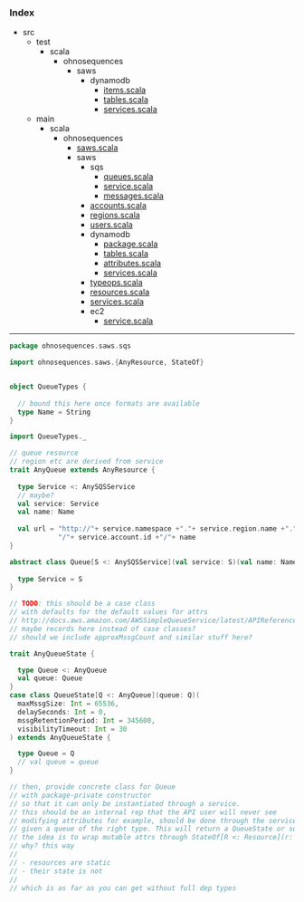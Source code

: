 ### Index

+ src
  + test
    + scala
      + ohnosequences
        + saws
          + dynamodb
            + [items.scala](../../../../../test/scala/ohnosequences/saws/dynamodb/items.md)
            + [tables.scala](../../../../../test/scala/ohnosequences/saws/dynamodb/tables.md)
            + [services.scala](../../../../../test/scala/ohnosequences/saws/dynamodb/services.md)
  + main
    + scala
      + ohnosequences
        + [saws.scala](../../saws.md)
        + saws
          + sqs
            + [queues.scala](queues.md)
            + [service.scala](service.md)
            + [messages.scala](messages.md)
          + [accounts.scala](../accounts.md)
          + [regions.scala](../regions.md)
          + [users.scala](../users.md)
          + dynamodb
            + [package.scala](../dynamodb/package.md)
            + [tables.scala](../dynamodb/tables.md)
            + [attributes.scala](../dynamodb/attributes.md)
            + [services.scala](../dynamodb/services.md)
          + [typeops.scala](../typeops.md)
          + [resources.scala](../resources.md)
          + [services.scala](../services.md)
          + ec2
            + [service.scala](../ec2/service.md)

------


```scala
package ohnosequences.saws.sqs

import ohnosequences.saws.{AnyResource, StateOf}


object QueueTypes {
  
  // bound this here once formats are available
  type Name = String
}

import QueueTypes._

// queue resource
// region etc are derived from service
trait AnyQueue extends AnyResource {
  
  type Service <: AnySQSService
  // maybe?
  val service: Service
  val name: Name
  
  val url = "http://"+ service.namespace +"."+ service.region.name +"."+ service.host +
            "/"+ service.account.id +"/"+ name
}

abstract class Queue[S <: AnySQSService](val service: S)(val name: Name) extends AnyQueue {
  
  type Service = S
}

// TODO: this should be a case class
// with defaults for the default values for attrs
// http://docs.aws.amazon.com/AWSSimpleQueueService/latest/APIReference/Query_QueryCreateQueue.html#Query_CreateQueue_RequestParameters
// maybe records here instead of case classes?
// should we include approxMssgCount and similar stuff here?

trait AnyQueueState {

  type Queue <: AnyQueue
  val queue: Queue
}
case class QueueState[Q <: AnyQueue](queue: Q)(
  maxMssgSize: Int = 65536,
  delaySeconds: Int = 0,
  mssgRetentionPeriod: Int = 345600,
  visibilityTimeout: Int = 30
) extends AnyQueueState {

  type Queue = Q
  // val queue = queue
}

// then, provide concrete class for Queue
// with package-private constructor
// so that it can only be instantiated through a service.
// this should be an internal rep that the API user will never see
// modifying attributes for example, should be done through the service
// given a queue of the right type. This will return a QueueState or something similar
// the idea is to wrap mutable attrs through StateOf[R <: Resource](r: R)
// why? this way
// 
// - resources are static
// - their state is not
// 
// which is as far as you can get without full dep types
```

